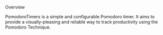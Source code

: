 Overview

PomodoroTimers is a simple and configurable Pomodoro timer. It aims to provide a visually-pleasing and reliable way to track productivity using the Pomodoro Technique.
